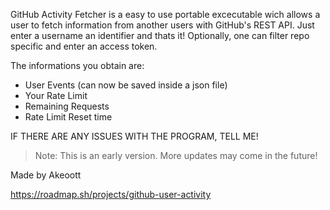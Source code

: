 GitHub Activity Fetcher is a easy to use portable excecutable wich allows a user to fetch information from another users with GitHub's REST API.
Just enter a username an identifier and thats it!
Optionally, one can filter repo specific and enter an access token.

The informations you obtain are:
* User Events (can now be saved inside a json file)
* Your Rate Limit
* Remaining Requests
* Rate Limit Reset time

IF THERE ARE ANY ISSUES WITH THE PROGRAM, TELL ME!

> Note: This is an early version. More updates may come in the future!

Made by Akeoott

https://roadmap.sh/projects/github-user-activity
